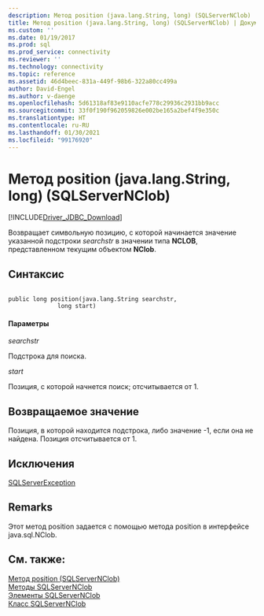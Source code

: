 ```yaml
---
description: Метод position (java.lang.String, long) (SQLServerNClob)
title: Метод position (java.lang.String, long) (SQLServerNClob) | Документация Майкрософт
ms.custom: ''
ms.date: 01/19/2017
ms.prod: sql
ms.prod_service: connectivity
ms.reviewer: ''
ms.technology: connectivity
ms.topic: reference
ms.assetid: 46d4beec-831a-449f-98b6-322a80cc499a
author: David-Engel
ms.author: v-daenge
ms.openlocfilehash: 5d61318af83e9110acfe778c29936c2931bb9acc
ms.sourcegitcommit: 33f0f190f962059826e002be165a2bef4f9e350c
ms.translationtype: HT
ms.contentlocale: ru-RU
ms.lasthandoff: 01/30/2021
ms.locfileid: "99176920"
---
```

# <a name="position-method-javalangstring-long-sqlservernclob"></a>Метод position (java.lang.String, long) (SQLServerNClob)
[!INCLUDE[Driver_JDBC_Download](../../../includes/driver_jdbc_download.md)]

  Возвращает символьную позицию, с которой начинается значение указанной подстроки *searchstr* в значении типа **NCLOB**, представленном текущим объектом **NClob**.  
  
## <a name="syntax"></a>Синтаксис  
  
```  
  
public long position(java.lang.String searchstr,  
              long start)  
```  
  
#### <a name="parameters"></a>Параметры  
 *searchstr*  
  
 Подстрока для поиска.  
  
 *start*  
  
 Позиция, с которой начнется поиск; отсчитывается от 1.  
  
## <a name="return-value"></a>Возвращаемое значение  
 Позиция, в которой находится подстрока, либо значение -1, если она не найдена. Позиция отсчитывается от 1.  
  
## <a name="exceptions"></a>Исключения  
 [SQLServerException](../../../connect/jdbc/reference/sqlserverexception-class.md)  
  
## <a name="remarks"></a>Remarks  
 Этот метод position задается с помощью метода position в интерфейсе java.sql.NClob.  
  
## <a name="see-also"></a>См. также:  
 [Метод position (SQLServerNClob)](../../../connect/jdbc/reference/position-method-sqlservernclob.md)   
 [Методы SQLServerNClob](../../../connect/jdbc/reference/sqlservernclob-methods.md)   
 [Элементы SQLServerNClob](../../../connect/jdbc/reference/sqlservernclob-members.md)   
 [Класс SQLServerNClob](../../../connect/jdbc/reference/sqlservernclob-class.md)  
  
  
